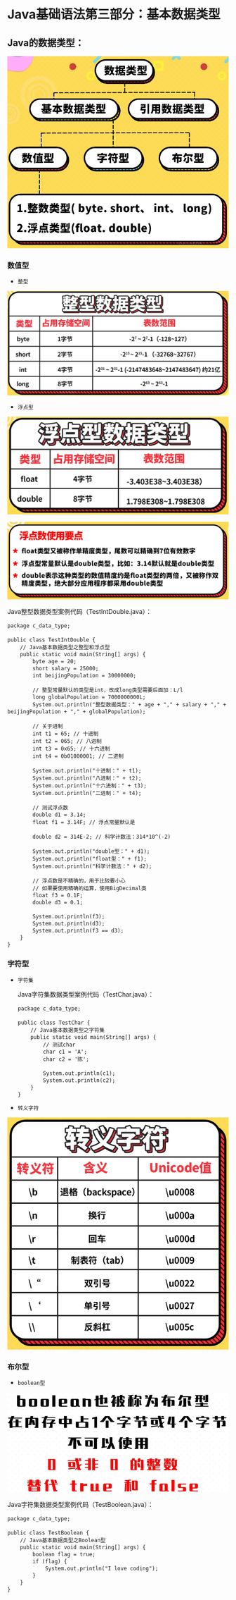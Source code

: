 # Java基础语法第三部分：基本数据类型

## **Java的数据类型：**

![Java数据类型](../images/34a8461858494d5cbbdf30123a59a733e0f7035e9a685208f9c4b4af0b34c12b.png)  

### 数值型

- `整型`

![整型](../images/6a3a7b4ed265078cb1b4439f28b7298c9fc1dfe617db7aaded96f774bd8e389c.png)  

- `浮点型`

![浮点型数据类型](../images/0f2533466b52ada3b4ebcda30398352433c44f6fd324b98911ee7f2ef8fc5904.png)  

![浮点数使用要点](../images/47598d7165f6fda5209b754014115d1656182c869895f5504e99c03ae2dbee22.png)  

Java整型数据类型案例代码（TestIntDouble.java）：

```
package c_data_type;

public class TestIntDouble {
    // Java基本数据类型之整型和浮点型
    public static void main(String[] args) {
        byte age = 20;
        short salary = 25000;
        int beijingPopulation = 30000000;

        // 整型常量默认的类型是int，改成long类型需要后面加：L/l
        long globalPopulation = 7000000000L;
        System.out.println("整型数据类型：" + age + "," + salary + "," + beijingPopulation + "," + globalPopulation);

        // 关于进制
        int t1 = 65; // 十进制
        int t2 = 065; // 八进制
        int t3 = 0x65; // 十六进制
        int t4 = 0b01000001; // 二进制

        System.out.println("十进制：" + t1);
        System.out.println("八进制：" + t2);
        System.out.println("十六进制：" + t3);
        System.out.println("二进制：" + t4);

        // 测试浮点数
        double d1 = 3.14;
        float f1 = 3.14F; // 浮点常量默认是

        double d2 = 314E-2; // 科学计数法：314*10^(-2)

        System.out.println("double型：" + d1);
        System.out.println("float型：" + f1);
        System.out.println("科学计数法：" + d2);

        // 浮点数是不精确的，用于比较要小心
        // 如果要使用精确的运算，使用BigDecimal类
        float f3 = 0.1F;
        double d3 = 0.1;

        System.out.println(f3);
        System.out.println(d3);
        System.out.println(f3 == d3);
    }
}
```

### 字符型

- `字符集`

    Java字符集数据类型案例代码（TestChar.java）：

    ```
    package c_data_type;

    public class TestChar {
        // Java基本数据类型之字符集
        public static void main(String[] args) {
            // 测试char
            char c1 = 'A';
            char c2 = '陈';

            System.out.println(c1);
            System.out.println(c2);
        }
    }
    ```

- `转义字符`

![转义字符](../images/634d8274eef1c38a9cce658b4665270d2df9f5311bc551eec0767d71906b48f3.png)  

### 布尔型

- `boolean型`

![布尔型](../images/7cf6b2b0e52b466d2b0c9ff320697eba862fa8c713fd0730c78b339b7871d782.png)  

Java字符集数据类型案例代码（TestBoolean.java）：

```
package c_data_type;

public class TestBoolean {
    // Java基本数据类型之Boolean型
    public static void main(String[] args) {
        boolean flag = true;
        if (flag) {
            System.out.println("I love coding");
        }
    }
}
```